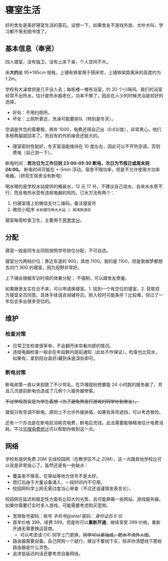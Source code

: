 # 寝室生活

好的舍友是美好寝室生活的基石。设想一下，如果舍友不游戏外放、大吵大叫，学习都不用去图书馆了。

## 基本信息（奉贤）

四人寝室，没有独卫，没有上床下桌，个人空间不大。

床**大约**是 95\*195cm 规格。上铺有铁架用于搭床帘，上铺铁架距离床的高度约为 1.2m。

学校有大澡堂但是几乎没人去；每栋楼一楼有浴室，约 20 个小隔间。我们的浴室经常不出热水，估计是热水器老化，功率不够了。因此在人少的时候洗浴是较好的选择。

- 好处：不用扫厕所。
- 坏处：上厕所更远，洗澡可能要排队（特别是冬天）。

空调是外包的需要租，两年 1000，电费还得自己出（0.63/度），非常黑心。他们多租两届就回本了。而且有的外机噪音还挺大的。

- 寝室密封性挺好，冬天室温能维持在 10 度左右，因此可以不开热空调，否则费电（自己测一下）。

断电时间：**若次日为工作日则 23:00-05:30 断电，次日为节假日或周末则 24:00。** 断电时间可能在 +-5min 浮动。宿舍不限功率，但是不允许使用大功率电器。（研究生宿舍没有断电）

喝水喝的是学校水站提供的桶装水，12 元 17 升。不建议自己烧水，自来水水质不行，而且电热水壶有违规电器的风险。订水方法有两个：

1. 扫寝室墙上的微信支付二维码，备注寝室号
2. 微信小程序 `水到寝饮用水水站 | 海湾旅游区`

寝室每周检查卫生，主要用于[劳育学分](../teach/lesson.md#选课忠告)。

## 分配

寝室一般是同专业同班按照学号排位分配，不可自选。

寝室分为两档价位：靠近车道的 900，其他 1100。<heimu>我的是 1100，但是我做梦都想去对门 900 的寝室，因为视野非常好。</heimu>

上下铺会根据军训时填的体重分配 <Badge text="大概" />，不强制，可以跟舍友商量。

如果跟舍友实在合不来，可以申请换寝室。1. 找到一个有空位的寝室，2. 获取双方寝室全员同意。具体手续请咨询辅导员。刚入校时可能条件 1 比较难，但过了一年后会多出很多空位的。

## 维护

### 检查对策

- 日常卫生检查很草率，不会翻开床帘看内部的情况。
- 违规电器检查一般会在年段群内提前通知（此处不作保证）。检查也比较水，如果有，拿到阳台盖好/藏到床底深处即可。

### 断电对策

断电政策一直以来招致了不少骂名。在华理就别想要能 24 小时跑的服务器了，并且几次提前断电也造成了几例个人服务器惨案。

~~不过学校其实是为学生着想（为了避免熬夜打游戏的同学吵到舍友）。~~

寝室只有空调不断电，原则上不允许外接排插，如果有床帘遮挡，可以考虑冒险。

还有一个办法是在断电前消耗完电费，断电后充钱。此法需要能够精准估计电费消耗，不过[华理电费统计](https://github.com/lxl66566/ecust-electricity-statistics)可以帮助你做到这一点。

## 网络

学校有提供免费 20M 无线校园网（在教学区不止 20M），这一点跟其他学校比可以说是非常良心了。虽然还是有一些缺点：

- 覆盖率不够高，在驿站等地方信号不是太好。
- 熄灯后由于大量设备涌入，一段时间内不可用。
- 校园网科学上网无需过度当心审查（不过还请谨慎发表言论）。

校园网在延迟和稳定性方面有比较大的劣势，且可能屏蔽一些网站、游戏服务器。如果你需要打实时多人游戏，可能需要考虑购买宽带。

- 宽带账号密码：账号 _手机号@shtel_ 密码：_身份证后 6 位_
- 首年价格 399，续费 599。但是你可以**重新开通**，继续享受 399 价格。重新开通无需更换运营商。
  - 可以考虑请 CIC 同学上门更换，~~同学可以拿抽成，肥水不流外人田~~。
- 路由器需要自备。自己网购一个就行，建议不要线下买，除非你清楚线下那些路由器是什么货色。
- 追求低延迟的话还要考虑自备网线。
